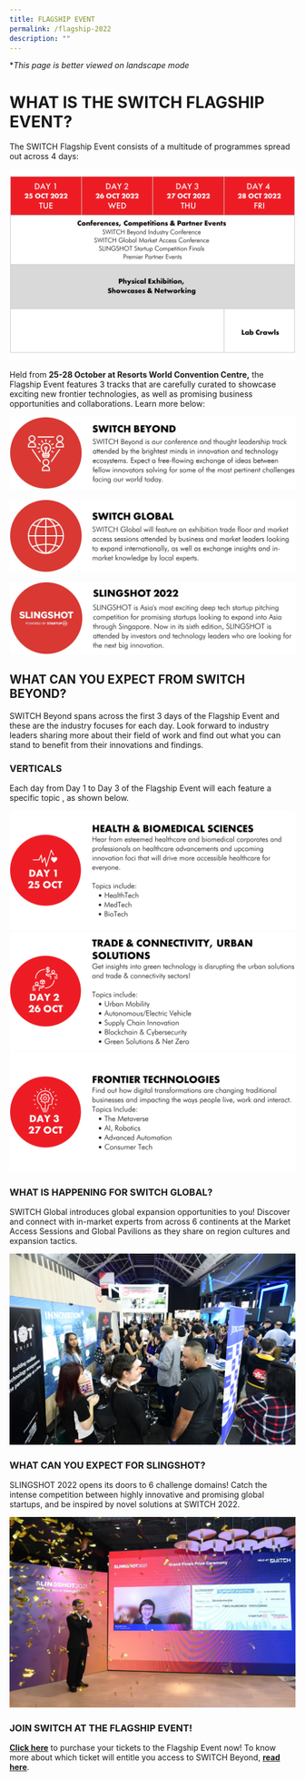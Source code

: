 ```yaml
---
title: FLAGSHIP EVENT
permalink: /flagship-2022
description: ""
---
```

**This page is better viewed on landscape mode*
# **WHAT IS THE SWITCH FLAGSHIP EVENT?**
The SWITCH Flagship Event consists of a multitude of programmes spread out across 4 days: 

![](/images/SWITCH%202022%20Landing%20Page/SWITCH%20EVENT%20OVERVIEW%20.png)

Held from **25-28 October at Resorts World Convention Centre,** the Flagship Event features 3 tracks that are carefully curated to showcase exciting new frontier technologies, as well as promising business opportunities and collaborations. Learn more below:

![](/images/SWITCH%202022%20Landing%20Page/SWITCH%20BEYOND.jpeg)

![](/images/SWITCH%202022%20Landing%20Page/SWITCH%20GLOBAL.jpeg)

![](/images/SWITCH%202022%20Landing%20Page/SLINGSHOT.jpeg)
## **WHAT CAN YOU EXPECT FROM SWITCH BEYOND?**
SWITCH Beyond spans across the first 3 days of the Flagship Event and these are the industry focuses for each day. Look forward to industry leaders sharing more about their field of work and find out what you can stand to benefit from their innovations and findings.

###  **VERTICALS**
Each day from Day 1 to Day 3 of the Flagship Event will each feature a specific topic , as shown below. 

![](/images/SWITCH%202022%20Landing%20Page/HEALTH%20&%20BIOMED.png)
![](/images/SWITCH%202022%20Landing%20Page/TRADE%20&%20CONNECTIVITY.png)
![](/images/SWITCH%202022%20Landing%20Page/FRONTIER%20TECHNOLOGIES.png)
### **WHAT IS HAPPENING FOR SWITCH GLOBAL?**
SWITCH Global introduces global expansion opportunities to you! Discover and connect with in-market experts from across 6 continents at the Market Access Sessions and Global Pavilions as they share on region cultures and expansion tactics. 

![SWITCH Global](/images/SWITCH%20Global%203.JPG)

### **WHAT CAN YOU EXPECT FOR SLINGSHOT?**
SLINGSHOT 2022 opens its doors to 6 challenge domains! Catch the intense competition between highly innovative and promising global startups, and be inspired by novel solutions at SWITCH 2022.

![SLINGSHOT ](/images/slingshot_2021_winner_quantumcyte_web.jpeg)

### **JOIN SWITCH AT THE FLAGSHIP EVENT!**
**[Click here](https://community.switchsg.org/register)** to purchase your tickets to the Flagship Event now! 
To know more about which ticket will entitle you access to SWITCH Beyond, **[read here](https://enterprisesg-switch-staging.netlify.app/tickets)**.